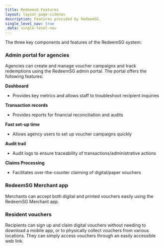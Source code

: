 ```yaml
---
title: RedeemsG Features
layout: layout-page-sidenav
description: Features provided by RedeemSG.
single_level_nav: true
_data: single-level-nav
---
```


The three key components and features of the RedeemSG system:

### Admin portal for agencies

Agencies can create and manage voucher campaigns and track redemptions using the RedeemSG admin portal. The portal offers the following features:

**Dashboard**
-	Provides key metrics and allows staff to troubleshoot recipient inquiries

**Transaction records**
-	Provides reports for financial reconciliation and audits

**Fast set-up time**
-	Allows agency users to set up voucher campaigns quickly

**Audit trail**
- Audit logs to ensure traceability of transactions/administrative actions

**Claims Processing**
- Facilitates over-the-counter claiming of digital/paper vouchers


### RedeemSG Merchant app

Merchants can accept both digital and printed vouchers easily using the RedeemSG Merchant app.


### Resident vouchers

Recipients can sign up and claim digital vouchers without needing to download a mobile app, or to physically collect vouchers from various locations. They can simply access vouchers through an easily accessible web link.
